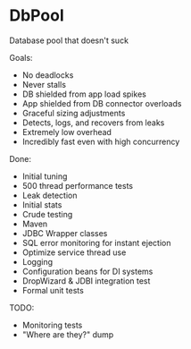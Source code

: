# DbPool
Database pool that doesn't suck

Goals:
- No deadlocks
- Never stalls
- DB shielded from app load spikes
- App shielded from DB connector overloads
- Graceful sizing adjustments
- Detects, logs, and recovers from leaks
- Extremely low overhead
- Incredibly fast even with high concurrency


Done:
- Initial tuning
- 500 thread performance tests
- Leak detection
- Initial stats
- Crude testing
- Maven
- JDBC Wrapper classes
- SQL error monitoring for instant ejection
- Optimize service thread use
- Logging
- Configuration beans for DI systems
- DropWizard & JDBI integration test
- Formal unit tests

TODO:
- Monitoring tests
- "Where are they?" dump
